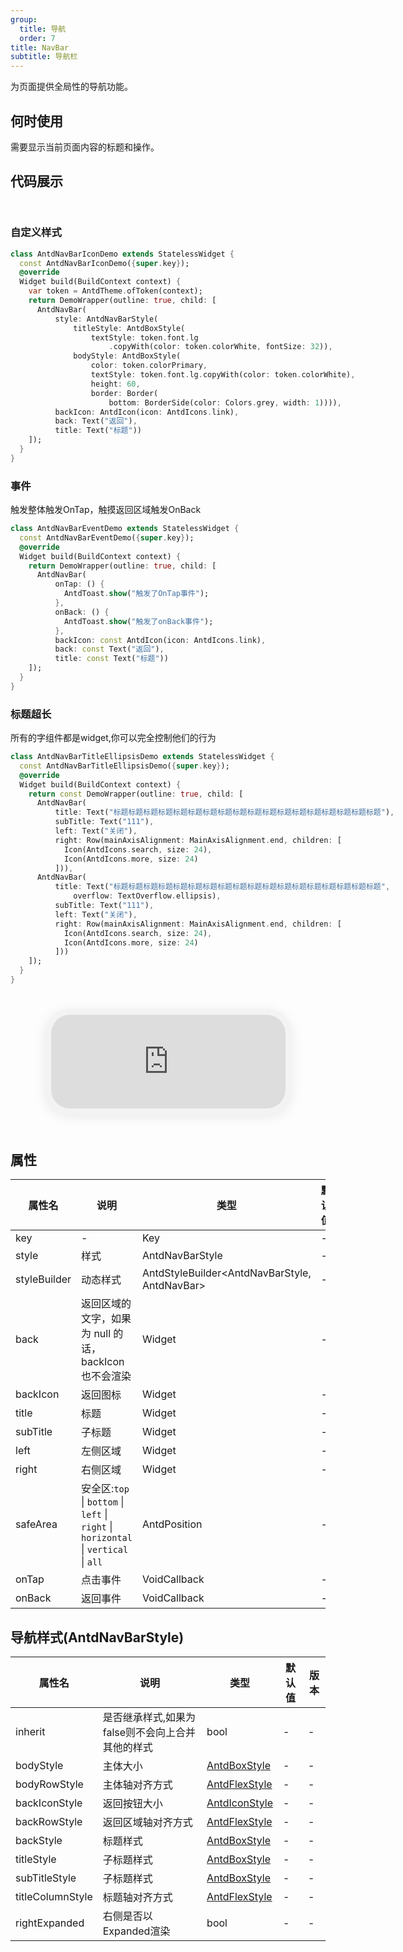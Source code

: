 ```yaml
---
group:
  title: 导航
  order: 7
title: NavBar
subtitle: 导航栏
---
```

为页面提供全局性的导航功能。
## 何时使用
需要显示当前页面内容的标题和操作。

## 代码展示

<div class='preview-container'>
<div>

### 自定义样式


```dart
class AntdNavBarIconDemo extends StatelessWidget {
  const AntdNavBarIconDemo({super.key});
  @override
  Widget build(BuildContext context) {
    var token = AntdTheme.ofToken(context);
    return DemoWrapper(outline: true, child: [
      AntdNavBar(
          style: AntdNavBarStyle(
              titleStyle: AntdBoxStyle(
                  textStyle: token.font.lg
                      .copyWith(color: token.colorWhite, fontSize: 32)),
              bodyStyle: AntdBoxStyle(
                  color: token.colorPrimary,
                  textStyle: token.font.lg.copyWith(color: token.colorWhite),
                  height: 60,
                  border: Border(
                      bottom: BorderSide(color: Colors.grey, width: 1)))),
          backIcon: AntdIcon(icon: AntdIcons.link),
          back: Text("返回"),
          title: Text("标题"))
    ]);
  }
}

```

### 事件

触发整体触发OnTap，触摸返回区域触发OnBack

```dart
class AntdNavBarEventDemo extends StatelessWidget {
  const AntdNavBarEventDemo({super.key});
  @override
  Widget build(BuildContext context) {
    return DemoWrapper(outline: true, child: [
      AntdNavBar(
          onTap: () {
            AntdToast.show("触发了OnTap事件");
          },
          onBack: () {
            AntdToast.show("触发了onBack事件");
          },
          backIcon: const AntdIcon(icon: AntdIcons.link),
          back: const Text("返回"),
          title: const Text("标题"))
    ]);
  }
}

```

### 标题超长

所有的字组件都是widget,你可以完全控制他们的行为

```dart
class AntdNavBarTitleEllipsisDemo extends StatelessWidget {
  const AntdNavBarTitleEllipsisDemo({super.key});
  @override
  Widget build(BuildContext context) {
    return const DemoWrapper(outline: true, child: [
      AntdNavBar(
          title: Text("标题标题标题标题标题标题标题标题标题标题标题标题标题标题标题标题标题标题"),
          subTitle: Text("111"),
          left: Text("关闭"),
          right: Row(mainAxisAlignment: MainAxisAlignment.end, children: [
            Icon(AntdIcons.search, size: 24),
            Icon(AntdIcons.more, size: 24)
          ])),
      AntdNavBar(
          title: Text("标题标题标题标题标题标题标题标题标题标题标题标题标题标题标题标题标题标题",
              overflow: TextOverflow.ellipsis),
          subTitle: Text("111"),
          left: Text("关闭"),
          right: Row(mainAxisAlignment: MainAxisAlignment.end, children: [
            Icon(AntdIcons.search, size: 24),
            Icon(AntdIcons.more, size: 24)
          ]))
    ]);
  }
}

```

</div>
<div class='phone-preview'>
<iframe src='http://localhost:49470/AntdNavBar'></iframe>
</div>
</div>

  <style>
.preview-container {
  display: flex;
  gap: 24px;
  margin: 32px 0;
  align-items: start;
}

.phone-preview {
  flex: 1;
  min-width: 375px;
  max-width: 375px;
  border: 10px solid #f3f3f3;
  border-radius: 40px;
  background: #fff;
  box-shadow: 0 4px 20px rgba(0, 0, 0, 0.08);
  overflow: hidden;
  height: 652px;
  width: 393px;
  position: sticky;
  top: 80px;
}

.phone-preview iframe {
  width: 100%;
  height: 100%;
  border: none;
}

.code-block {
  max-height: 100%;
  margin: 16px 0;
  overflow-y: scroll;
}

.dumi-default-source-code {
  margin: 0 !important;
}

.markdown .dumi-default-source-code >pre.prism-code {
  padding: 12px !important;
  font-size: 12px !important;
}

@media (max-width: 960px) {
  .preview-container {
    flex-direction: column;
  }
  
  .phone-preview {
    width: 100%;
    max-width: 375px;
    margin: 0 auto 24px;
    position: static;
  }
}

/* Dart 代码高亮主题 - 基于 VS Code 暗色主题优化 */
.prism-code {
  display: block;
  overflow-x: auto;
  padding: 1em;
  border-radius: 6px;
  font-family: 'Fira Code', 'Consolas', 'Monaco', monospace;
  font-size: 14px;
  line-height: 1.5;
  color: #d4d4d4;
  background: #1e1e1e;
}

/* 基础元素 */
.prism-code .hljs-keyword { color: #569cd6; font-weight: bold; }          /* 关键字 */
.prism-code .hljs-built_in { color: #4ec9b0; }                           /* 内置类型 */
.prism-code .hljs-type { color: #4ec9b0; }                               /* 类型声明 */
.prism-code .hljs-literal { color: #569cd6; }                            /* 字面量 */
.prism-code .hljs-number { color: #b5cea8; }                             /* 数字 */
.prism-code .hljs-string { color: #ce9178; }                             /* 字符串 */
.prism-code .hljs-comment { color: #6a9955; font-style: italic; }        /* 注释 */
.prism-code .hljs-meta { color: #9b9b9b; }                               /* 元信息 */

/* Dart 特有元素 */
.prism-code .hljs-constant { color: #4fc1ff; }                           /* const/final */
.prism-code .hljs-function { color: #dcdcaa; }                           /* 函数名 */
.prism-code .hljs-title.class_ { color: #4ec9b0; text-decoration: underline; } /* 类名 */
.prism-code .hljs-params { color: #9cdcfe; }                             /* 参数 */
.prism-code .hljs-variable { color: #9cdcfe; }                           /* 变量 */
.prism-code .hljs-annotation { color: #d4d4d4; background: #3a3a3a; }    /* 注解 */
.prism-code .hljs-punctuation { color: #d4d4d4; }                        /* 标点符号 */

/* 特殊增强 */
.prism-code .hljs-constructor { color: #c586c0; }                        /* 构造函数 */
.prism-code .hljs-named-parameter { color: #9cdcfe; font-style: italic; }/* 命名参数 */
.prism-code .hljs-generic { color: #4ec9b0; opacity: 0.8; }              /* 泛型符号 */
.prism-code .hljs-typedef { color: #4ec9b0; text-decoration: underline; }/* typedef */

/* 行号样式 (可选) */
.prism-code .hljs-ln-numbers {
  color: #858585;
  text-align: right;
  padding-right: 12px;
}
</style>

## 属性
| 属性名 | 说明 | 类型 | 默认值 | 版本 |
| --- | --- | --- | --- | --- |
| key | - | Key | - | - |
| style | 样式 | AntdNavBarStyle | - | - |
| styleBuilder | 动态样式 | AntdStyleBuilder&lt;AntdNavBarStyle, AntdNavBar&gt; | - | - |
| back | 返回区域的文字，如果为 null 的话，backIcon 也不会渲染 | Widget | - | - |
| backIcon | 返回图标 | Widget | - | - |
| title | 标题 | Widget | - | - |
| subTitle | 子标题 | Widget | - | - |
| left | 左侧区域 | Widget | - | - |
| right | 右侧区域 | Widget | - | - |
| safeArea | 安全区:`top` \| `bottom` \| `left` \| `right` \| `horizontal` \| `vertical` \| `all` | AntdPosition | - | - |
| onTap | 点击事件 | VoidCallback | - | - |
| onBack | 返回事件 | VoidCallback | - | - |


## 导航样式(AntdNavBarStyle) <a id='AntdNavBarStyle'></a>
| 属性名 | 说明 | 类型 | 默认值 | 版本 |
| --- | --- | --- | --- | --- |
| inherit | 是否继承样式,如果为false则不会向上合并其他的样式 | bool | - | - |
| bodyStyle | 主体大小 | [AntdBoxStyle](../components/antd-box/#AntdBoxStyle) | - | - |
| bodyRowStyle | 主体轴对齐方式 | [AntdFlexStyle](../components/antd-flex/#AntdFlexStyle) | - | - |
| backIconStyle | 返回按钮大小 | [AntdIconStyle](../components/antd-icon/#AntdIconStyle) | - | - |
| backRowStyle | 返回区域轴对齐方式 | [AntdFlexStyle](../components/antd-flex/#AntdFlexStyle) | - | - |
| backStyle | 标题样式 | [AntdBoxStyle](../components/antd-box/#AntdBoxStyle) | - | - |
| titleStyle | 子标题样式 | [AntdBoxStyle](../components/antd-box/#AntdBoxStyle) | - | - |
| subTitleStyle | 子标题样式 | [AntdBoxStyle](../components/antd-box/#AntdBoxStyle) | - | - |
| titleColumnStyle | 标题轴对齐方式 | [AntdFlexStyle](../components/antd-flex/#AntdFlexStyle) | - | - |
| rightExpanded | 右侧是否以Expanded渲染 | bool | - | - |


